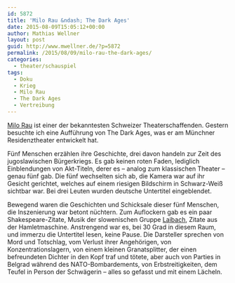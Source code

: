 ```yaml
---
id: 5872
title: 'Milo Rau &ndash; The Dark Ages'
date: 2015-08-09T15:05:12+00:00
author: Mathias Wellner
layout: post
guid: http://www.mwellner.de/?p=5872
permalink: /2015/08/09/milo-rau-the-dark-ages/
categories:
  - theater/schauspiel
tags:
  - Doku
  - Krieg
  - Milo Rau
  - The Dark Ages
  - Vertreibung
---
```

<a href="https://de.wikipedia.org/wiki/Milo_Rau" title="Milo Rau" target="_blank">Milo Rau</a> ist einer der bekanntesten Schweizer Theaterschaffenden. Gestern besuchte ich eine Aufführung von The Dark Ages, was er am Münchner Residenztheater entwickelt hat. 

Fünf Menschen erzählen ihre Geschichte, drei davon handeln zur Zeit des jugoslawischen Bürgerkriegs. Es gab keinen roten Faden, lediglich Einblendungen von Akt-Titeln, derer es &ndash; analog zum klassischen Theater &ndash; genau fünf gab. Die fünf wechselten sich ab, die Kamera war auf ihr Gesicht gerichtet, welches auf einem riesigen Bildschirm in Schwarz-Weiß sichtbar war. Bei drei Leuten wurden deutsche Untertitel eingeblendet. 

Bewegend waren die Geschichten und Schicksale dieser fünf Menschen, die Inszenierung war betont nüchtern. Zum Auflockern gab es ein paar Shakespeare-Zitate, Musik der slowenischen Gruppe <a href="http://www.laibach.org/" title="Laibach" target="_blank">Laibach</a>, Zitate aus der Hamletmaschine. Anstrengend war es, bei 30 Grad in diesem Raum, und immerzu die Untertitel lesen, keine Pause. Die Darsteller sprechen von Mord und Totschlag, vom Verlust ihrer Angehörigen, von Konzentrationslagern, von einem kleinen Granatsplitter, der einen befreundeten Dichter in den Kopf traf und tötete, aber auch von Parties in Belgrad während des NATO-Bombardements, von Erbstreitigkeiten, dem Teufel in Person der Schwägerin &ndash; alles so gefasst und mit einem Lächeln.